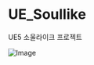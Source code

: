 # UE_Soullike
 UE5 소울라이크 프로젝트

![Image](https://github.com/user-attachments/assets/700e8f37-c009-43c7-aeed-d7e49bddf046)